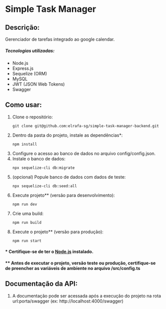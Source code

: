 # Simple Task Manager

## Descrição:

Gerenciador de tarefas integrado ao google calendar.

##### Tecnologias utilizadas:

- Node.js
- Express.js
- Sequelize (ORM)
- MySQL
- JWT (JSON Web Tokens)
- Swagger

## Como usar:

1. Clone o repositório:
   ```
   git clone git@github.com:elrafa-sg/simple-task-manager-backend.git
   ```
2. Dentro da pasta do projeto, instale as dependências\*:
   ```
   npm install
   ```
3. Configure o acesso ao banco de dados no arquivo config/config.json.
4. Instale o banco de dados:
   ```
   npx sequelize-cli db:migrate
   ```
5. (opcional) Popule banco de dados com dados de teste:
   ```
   npx sequelize-cli db:seed:all
   ```
6. Execute projeto\*\* (versão para desenvolvimento):
   ```
   npm run dev
   ```
7. Crie uma build:
   ```
   npm run build
   ```
8. Execute o projeto\*\* (versão para produção):
   ```
   npm run start
   ```

#### \* Certifique-se de ter o [Node.js](https://nodejs.org/) instalado.

#### \*\* Antes de executar o projeto, versão teste ou produção, certifique-se de preencher as variáveis de ambiente no arquivo /src/config.ts

## Documentação da API:

1. A documentação pode ser acessada após a execução do projeto na rota url:porta/swagger (ex: http://localhost:4000/swagger)
